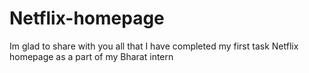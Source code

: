 # Netflix-homepage
Im glad to share with you all that I have completed my first task Netflix homepage as a part of my Bharat intern
